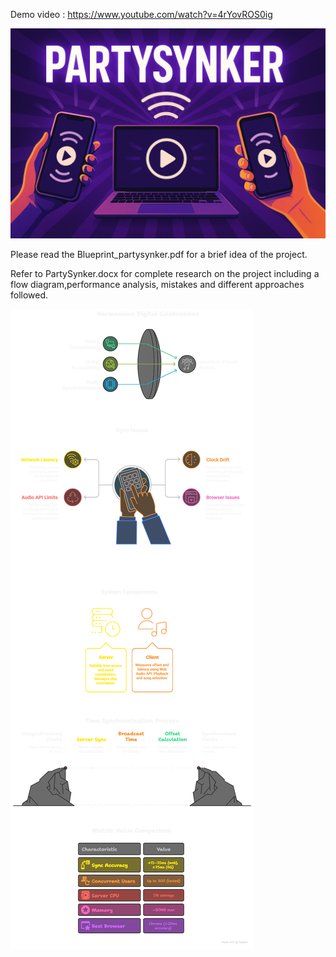 Demo video : https://www.youtube.com/watch?v=4rYovROS0ig

[![Watch Demo](/napkin/partysynker_thumbnail.png)](https://www.youtube.com/watch?v=4rYovROS0ig)


Please read the Blueprint_partysynker.pdf for a brief idea of the project.

Refer to PartySynker.docx for complete research on the project including a flow diagram,performance analysis, mistakes and different approaches followed.


![napkin board](napkin/5.png)



